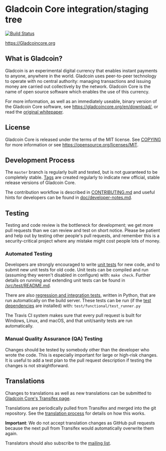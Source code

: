 Gladcoin Core integration/staging tree
=====================================

[![Build Status](https://travis-ci.org/Gladcoin/Gladcoin.svg?branch=master)](https://travis-ci.org/gladcoin/Gladcoin)

https://Gladcoincore.org

What is Gladcoin?
----------------

Gladcoin is an experimental digital currency that enables instant payments to
anyone, anywhere in the world. Gladcoin uses peer-to-peer technology to operate
with no central authority: managing transactions and issuing money are carried
out collectively by the network. Gladcoin Core is the name of open source
software which enables the use of this currency.

For more information, as well as an immediately useable, binary version of
the Gladcoin Core software, see https://gladcoincore.org/en/download/, or read the
[original whitepaper](https://gladcoincore.org/gladcoin.pdf).

License
-------

Gladcoin Core is released under the terms of the MIT license. See [COPYING](COPYING) for more
information or see https://opensource.org/licenses/MIT.

Development Process
-------------------

The `master` branch is regularly built and tested, but is not guaranteed to be
completely stable. [Tags](https://github.com/gladcoin/Gladcoin/tags) are created
regularly to indicate new official, stable release versions of Gladcoin Core.

The contribution workflow is described in [CONTRIBUTING.md](CONTRIBUTING.md)
and useful hints for developers can be found in [doc/developer-notes.md](doc/developer-notes.md).

Testing
-------

Testing and code review is the bottleneck for development; we get more pull
requests than we can review and test on short notice. Please be patient and help out by testing
other people's pull requests, and remember this is a security-critical project where any mistake might cost people
lots of money.

### Automated Testing

Developers are strongly encouraged to write [unit tests](src/test/README.md) for new code, and to
submit new unit tests for old code. Unit tests can be compiled and run
(assuming they weren't disabled in configure) with: `make check`. Further details on running
and extending unit tests can be found in [/src/test/README.md](/src/test/README.md).

There are also [regression and integration tests](/test), written
in Python, that are run automatically on the build server.
These tests can be run (if the [test dependencies](/test) are installed) with: `test/functional/test_runner.py`

The Travis CI system makes sure that every pull request is built for Windows, Linux, and macOS, and that unit/sanity tests are run automatically.

### Manual Quality Assurance (QA) Testing

Changes should be tested by somebody other than the developer who wrote the
code. This is especially important for large or high-risk changes. It is useful
to add a test plan to the pull request description if testing the changes is
not straightforward.

Translations
------------

Changes to translations as well as new translations can be submitted to
[Gladcoin Core's Transifex page](https://www.transifex.com/projects/p/gladcoin/).

Translations are periodically pulled from Transifex and merged into the git repository. See the
[translation process](doc/translation_process.md) for details on how this works.

**Important**: We do not accept translation changes as GitHub pull requests because the next
pull from Transifex would automatically overwrite them again.

Translators should also subscribe to the [mailing list](https://groups.google.com/forum/#!forum/gladcoin-translators).
